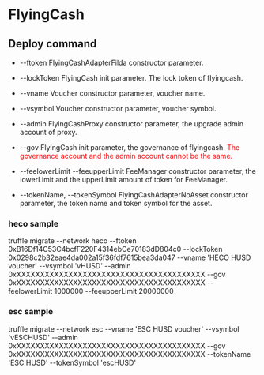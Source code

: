 # FlyingCash

## Deploy command

* --ftoken
    FlyingCashAdapterFilda constructor parameter.

* --lockToken
    FlyingCash init parameter. The lock token of flyingcash.

* --vname
    Voucher constructor parameter, voucher name.

* --vsymbol
    Voucher constructor parameter, voucher symbol.

* --admin
    FlyingCashProxy constructor parameter, the upgrade admin account of proxy.

* --gov
    FlyingCash init parameter, the governance of flyingcash. <font color=red>The governance account and the admin account cannot be the same.</font>

* --feelowerLimit --feeupperLimit
    FeeManager constructor parameter, the lowerLimit and the upperLimit amount of token for FeeManager.

* --tokenName, --tokenSymbol
    FlyingCashAdapterNoAsset constructor parameter, the token name and token symbol for the asset.

### heco sample
truffle migrate --network heco --ftoken 0xB16Df14C53C4bcfF220F4314ebCe70183dD804c0 --lockToken 0x0298c2b32eae4da002a15f36fdf7615bea3da047 --vname 'HECO HUSD voucher' --vsymbol 'vHUSD' --admin 0xXXXXXXXXXXXXXXXXXXXXXXXXXXXXXXXXXXXXXXXX --gov 0xXXXXXXXXXXXXXXXXXXXXXXXXXXXXXXXXXXXXXXXX --feelowerLimit 1000000 --feeupperLimit 20000000

### esc sample
truffle migrate --network esc --vname 'ESC HUSD voucher' --vsymbol 'vESCHUSD' --admin 0xXXXXXXXXXXXXXXXXXXXXXXXXXXXXXXXXXXXXXXXX --gov 0xXXXXXXXXXXXXXXXXXXXXXXXXXXXXXXXXXXXXXXXX --tokenName 'ESC HUSD' --tokenSymbol 'escHUSD'
